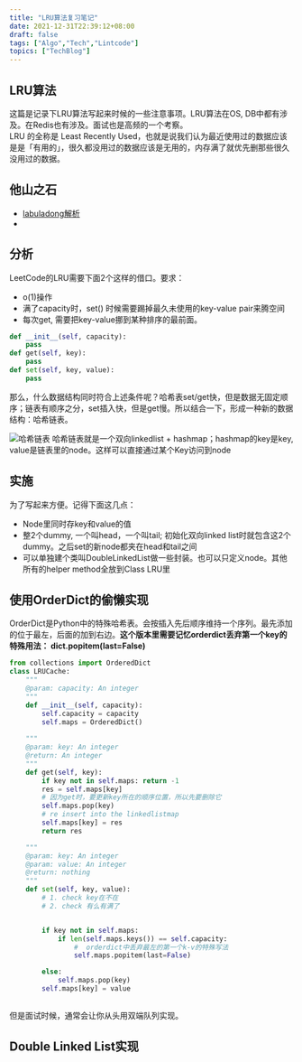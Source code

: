 ```yaml
---
title: "LRU算法复习笔记"
date: 2021-12-31T22:39:12+08:00
draft: false
tags: ["Algo","Tech","Lintcode"]
topics: ["TechBlog"]
---
```


## LRU算法
这篇是记录下LRU算法写起来时候的一些注意事项。LRU算法在OS, DB中都有涉及。在Redis也有涉及。面试也是高频的一个考察。       
LRU 的全称是 Least Recently Used，也就是说我们认为最近使用过的数据应该是是「有用的」，很久都没用过的数据应该是无用的，内存满了就优先删那些很久没用过的数据。

## 他山之石
* [labuladong解析](https://leetcode-cn.com/problems/lru-cache/solution/lru-ce-lue-xiang-jie-he-shi-xian-by-labuladong/)
* 


## 分析
LeetCode的LRU需要下面2个这样的借口。要求：
* o(1)操作
* 满了capacity时，set() 时候需要踢掉最久未使用的key-value pair来腾空间
* 每次get, 需要把key-value挪到某种排序的最前面。


```python
def __init__(self, capacity):
    pass
def get(self, key):
    pass
def set(self, key, value):
    pass
```
那么，什么数据结构同时符合上述条件呢？哈希表set/get快，但是数据无固定顺序；链表有顺序之分，set插入快，但是get慢。所以结合一下，形成一种新的数据结构：哈希链表。

![哈希链表](https://pic.leetcode-cn.com/b84cf65debb43b28bd212787ca63d34c9962696ed427f638763be71a3cb8f89d.jpg)
哈希链表就是一个双向linkedlist + hashmap；hashmap的key是key, value是链表里的node。这样可以直接通过某个Key访问到node

## 实施
为了写起来方便。记得下面这几点：
* Node里同时存key和value的值
* 整2个dummy, 一个叫head，一个叫tail; 初始化双向linked list时就包含这2个dummy。之后set的新node都夹在head和tail之间
* 可以单独建个类叫DoubleLinkedList做一些封装。也可以只定义node。其他所有的helper method全放到Class LRU里


## 使用OrderDict的偷懒实现
OrderDict是Python中的特殊哈希表。会按插入先后顺序维持一个序列。最先添加的位于最左，后面的加到右边。**这个版本里需要记忆orderdict丢弃第一个key的特殊用法： dict.popitem(last=False)**

```python
from collections import OrderedDict
class LRUCache:
    """
    @param: capacity: An integer
    """
    def __init__(self, capacity):
        self.capacity = capacity
        self.maps = OrderedDict()
    
    """
    @param: key: An integer
    @return: An integer
    """
    def get(self, key):
        if key not in self.maps: return -1
        res = self.maps[key]
        # 因为get时，要更新key所在的顺序位置，所以先要删除它
        self.maps.pop(key)
        # re insert into the linkedlistmap
        self.maps[key] = res
        return res

    """
    @param: key: An integer
    @param: value: An integer
    @return: nothing
    """
    def set(self, key, value):
        # 1. check key在不在
        # 2. check 有么有满了


        if key not in self.maps:
            if len(self.maps.keys()) == self.capacity:
                #  orderdict中丢弃最左的第一个k-v的特殊写法
                self.maps.popitem(last=False)

        else:
            self.maps.pop(key)
        self.maps[key] = value
            
```

但是面试时候，通常会让你从头用双端队列实现。

## Double Linked List实现

